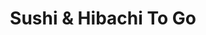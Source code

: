 ---
layout: place
title: "Sushi & Hibachi To Go"
permalink: /south-carolina/columbia/sushi-hibachi-to-go.html
stateAbbr: SC
stateName: South Carolina
cityName: Columbia
seo:
  name: "Sushi & Hibachi To Go"
  type: Restaurant
  links: null
description: "No-frills Japanese take-out dishing sushi rolls & grilled meats, as well as soups & salads. Sushi & Hibachi To Go serves delicious sushi in Columbia, South Carolina. Try fresh Japanese dishes for a great dining experience. Available for takeout, delivery, lunch, and dinner."
place_id: ChIJwzZ1TtCk-IgRMUgTQDJU5LY
photos:
  - name: >-
      places/ChIJwzZ1TtCk-IgRMUgTQDJU5LY/photos/AeeoHcLVDkWFrByIkfdD0VAV2T7t0zG59UsbY-HPKKRMVf2MWR3XVeCXNcoF5FRqaKFLdqHeq9SrGWe0mIMP1SuLtjO90xkrXzFkI5XN9Gzp3xsoewpnOAhKJZ1HyP4Piffz6Ot9a8aOc1W0z1Zbdx_SOcMlPCXWk6PcI9WSOgzFkxf6ECR7-msEiIqicVcFTpRjDoMuRDlVq9AddK45Bz2TDzKj3e6HAv5-PWVyxCEZs_zjdcn0L7REgCMwj-C_7fthKVXmiahrGPH16Oh4M89dxdbxdY9ikcsSyzOlK8nx_PQX-pkbww7OsXvoh8nprgMwvqg3JcvKMz2UYcl0ikeVqQTwbwZtYLYdyrxv_CH1cd69gJ17fYyqZUoUtDiJ_mWazCIU08uqYBOhogA2e0nctUY19GeW2wtJPx7Xmf3Y0pSYI_Ho
    widthPx: 4624
    heightPx: 3472
    authorAttributions:
      - displayName: Benjamin Heeter
        uri: https://maps.google.com/maps/contrib/110346141510152811735
        photoUri: >-
          https://lh3.googleusercontent.com/a-/ALV-UjVSGtX0wyXFRdPcrIf2v0iKY-iF-6m4lR3MExL4jt9OiEQtL87L=s100-p-k-no-mo
    flagContentUri: >-
      https://www.google.com/local/imagery/report/?cb_client=maps_api_places.places_api&image_key=!1e10!2sCIHM0ogKEICAgICH-cfw2AE&hl=en-US
    googleMapsUri: >-
      https://www.google.com/maps/place//data=!3m4!1e2!3m2!1sCIHM0ogKEICAgICH-cfw2AE!2e10!4m2!3m1!1s0x88f8a4d04e7536c3:0xb6e4543240134831
  - name: >-
      places/ChIJwzZ1TtCk-IgRMUgTQDJU5LY/photos/AeeoHcI2o9r3TBDN9L9kq8OLFxKazgb62QqlgAjM6AqCUfzndkLr7HfhNLozjkvAGGKD80A_xHm-19cEgWqTIUptCrR-2e_E0_iaCcTASiHx32NQfrtw7iN7Srl8HpZ9BY6S-Y90SRbt1PtjTX8rBjY7FOvRcdVhALuRUhW125G_vvx87hy3ka6u_l4Pyjh2UFJOxKIfEwkjr2gPHA7eMc2hxfQmOXkx-a9Ps9QuPft7dx0bZwPpkf-b3fLCUSiLsyJ2C0KR_-SZ-zXbKiLbiEeTJQywtMWUa9d5C72JA8xhoBzzvYyb-yhn_xSHQhDFVnRFCzwj5G9l6u0ARYYWL4VzFu6EGCp6KsSRWU-VX9SRAQlFe2blyR07d_T-yArr5jdvNDFAfCuBdad8oF7jqrSIyD9Sc-Zo7cvQpNFyOdWh3xdFmg
    widthPx: 4624
    heightPx: 3472
    authorAttributions:
      - displayName: Benjamin Heeter
        uri: https://maps.google.com/maps/contrib/110346141510152811735
        photoUri: >-
          https://lh3.googleusercontent.com/a-/ALV-UjVSGtX0wyXFRdPcrIf2v0iKY-iF-6m4lR3MExL4jt9OiEQtL87L=s100-p-k-no-mo
    flagContentUri: >-
      https://www.google.com/local/imagery/report/?cb_client=maps_api_places.places_api&image_key=!1e10!2sCIHM0ogKEICAgIDX1qj8Ow&hl=en-US
    googleMapsUri: >-
      https://www.google.com/maps/place//data=!3m4!1e2!3m2!1sCIHM0ogKEICAgIDX1qj8Ow!2e10!4m2!3m1!1s0x88f8a4d04e7536c3:0xb6e4543240134831
  - name: >-
      places/ChIJwzZ1TtCk-IgRMUgTQDJU5LY/photos/AeeoHcJqA73vq2R0tgCLi5I7ueRWQ62FHD2KngzRE-MAN88My1FHO_5wGsaPwLqQVtQ4aSElm7rQL3iz6UVdbaRHofhuVHELv0setb5kDFuGjN3WcyCmepl08TwUYZK848JHAMoXZ0fVkhDW5qG8r_ZuRJQbSLK7fBN-WW3NcgXnqTlnyH5xnL9zvxCJdFI9m8h4o_AH6_UAp0eKiKCeRW0biWKmv9GjLCehWQEYOJxennZfviDakCe9xRg1In3wVxmiFl12_sEbdEIo81pwf7AgMVrLL1_q8FAdu0deEGkw-Fbod2lerB3Q56dxjeYvqInSxEZKyFMT462DNhIMiaDLbtrukPAeQ2dcEHH1kMbDuuz0BYLoeON_N_alLOBfD_li7gcu7t7M2ojK5HOrsDpGUbt7IFMrk_TqkdwoEwr3kK0jJ1ow
    widthPx: 3000
    heightPx: 4000
    authorAttributions:
      - displayName: Keri Wilson
        uri: https://maps.google.com/maps/contrib/112201639786997542011
        photoUri: >-
          https://lh3.googleusercontent.com/a-/ALV-UjUq7Y_pXndjTEka5n5USK6qgiyStaWLY1IFgukjExuiZIcol0zKfg=s100-p-k-no-mo
    flagContentUri: >-
      https://www.google.com/local/imagery/report/?cb_client=maps_api_places.places_api&image_key=!1e10!2sCIHM0ogKEICAgIDHkNH9oQE&hl=en-US
    googleMapsUri: >-
      https://www.google.com/maps/place//data=!3m4!1e2!3m2!1sCIHM0ogKEICAgIDHkNH9oQE!2e10!4m2!3m1!1s0x88f8a4d04e7536c3:0xb6e4543240134831
  - name: >-
      places/ChIJwzZ1TtCk-IgRMUgTQDJU5LY/photos/AeeoHcIm9qM3KLA5fKanfyPIn3KVEeq_6HyaRGegrsQpPbgdOKdApN4hktfvnXIteNSfQvLuF2ZWWw7CNwlmAJ8dAJWqynbc6H6UHzKavqd3brK4p7NnbHrUnKgTG_giRgVgDCuG2WwogZV1OamTr8vQ7cWj0eGFJHAPwdKns9gprat01RMt2j12S6uWAV5su-yqeWZOa_zohh9lmeOSeXYWpbckQ5txOAJMIUzhFJuBxMBUCcU_Te0U70wtAsDGhS6TGyDfB24U1Ti8MCXrzF0ySgMhpUXUQWOwXX-7XRKGg78RFBSwNVS5xJqUKG7yY5KjPTX7d75S_GwuPWr5e0DkmkmGLa8qE442R8td3DLeC2MIT6fDGheUcXG5h-8WjkvaJmmS7PjUuB0PNkrIZYukihU1WlyrBDDTrWRbfPJTSllPK8bX
    widthPx: 4160
    heightPx: 3120
    authorAttributions:
      - displayName: Alexander Capell
        uri: https://maps.google.com/maps/contrib/104566971735468221622
        photoUri: >-
          https://lh3.googleusercontent.com/a-/ALV-UjW3OLOrcg7P9TfRFQe2HzqiknbhfPlkhbfJ-RRjx-1P98vaM6Rj=s100-p-k-no-mo
    flagContentUri: >-
      https://www.google.com/local/imagery/report/?cb_client=maps_api_places.places_api&image_key=!1e10!2sCIHM0ogKEICAgICkhYOJtAE&hl=en-US
    googleMapsUri: >-
      https://www.google.com/maps/place//data=!3m4!1e2!3m2!1sCIHM0ogKEICAgICkhYOJtAE!2e10!4m2!3m1!1s0x88f8a4d04e7536c3:0xb6e4543240134831
  - name: >-
      places/ChIJwzZ1TtCk-IgRMUgTQDJU5LY/photos/AeeoHcJV3TKU4qd3el0GgOgYiR3SfI50y0ZmpUsLl9NcOV3xk5ZG5PyeTM8KWi2sntRzOPXKbDubBpun55Wr1VOfcqxauonxtZih5OlqnmW3OCcf8v1BdWka4dOm40_5R0U7rg9LH-OZmWdp-Z4cnbe_mt_ZnTCJD698D1DaNvyCOBP6puAP_mn9dOxVjeZo7eQLXOgGMBdkVkSXBTYjJIH207FkBxkEzBLSB1nAdH10AGEfBHz6ol1w8FFul_PMuTHUAv-VRxg29Y1mwQOneKhv5l232I_vdW__RbjljMjKTF43OZKUfMvz6vNhVidtbuOghspt1wRZUyOnB5EbJmk7hqmD8fsd53xDyQ4xikDcAmc9iWlyub7nlaB9azonr_SSWOxjz95hzOzhCZeXluroglZOrUQo_wVirV6KqD3uBIXGb3MQ
    widthPx: 3096
    heightPx: 4128
    authorAttributions:
      - displayName: Cass Is Real
        uri: https://maps.google.com/maps/contrib/113981280282832683261
        photoUri: >-
          https://lh3.googleusercontent.com/a/ACg8ocLaiGRGfbumjL_IQpUCQSezPPyguDWa60xRB3RjoxT5i2y15ADj=s100-p-k-no-mo
    flagContentUri: >-
      https://www.google.com/local/imagery/report/?cb_client=maps_api_places.places_api&image_key=!1e10!2sCIHM0ogKEICAgIC697ro2QE&hl=en-US
    googleMapsUri: >-
      https://www.google.com/maps/place//data=!3m4!1e2!3m2!1sCIHM0ogKEICAgIC697ro2QE!2e10!4m2!3m1!1s0x88f8a4d04e7536c3:0xb6e4543240134831
  - name: >-
      places/ChIJwzZ1TtCk-IgRMUgTQDJU5LY/photos/AeeoHcKlUL0j1YxWj766_eAsqIQ305LKREb80D5yg_wjXL__rq7Q1xh1CtLBJwg95oyJxIvvd25XwTeHrfUucE4z2ICR4zMBZNNyAQSlheQ-W9zPX3ab6-j3h4mt_3BbCDjyfIf9mLN9uByhd5rfGe71LkN8Pkkc-xiBqua-QFV-E4UIJhLTMrnveRjqv-Ct7XUt8NURO4SEe8Au2uMkX598or5I8fuhBsr1ZhMyGkwA1l5DMgqIASgRsSw4RdVeweAXhqxzLw7ct2DKBI9wYRzahwpochQc8sJ3RzjeG6yg7Vm0_1mx4rN5tNYRJVRRTncLTlmYVJvWSZvMIGM1yM3Y-GnMEvaOWrN-uFmeXPeeIoVMFCpQCK8EaTLnBrIZFSedMbRrUnH3tJOZ1_GCnd9b3BeeKdQiho5k-8WoeFZRIny02H0l
    widthPx: 3024
    heightPx: 4032
    authorAttributions:
      - displayName: Hana
        uri: https://maps.google.com/maps/contrib/104769666036624211358
        photoUri: >-
          https://lh3.googleusercontent.com/a/ACg8ocJdH-lZgrBrVEmoMEmg3t366ECpBjf7A0seRyoTC0y0VGYl_Q=s100-p-k-no-mo
    flagContentUri: >-
      https://www.google.com/local/imagery/report/?cb_client=maps_api_places.places_api&image_key=!1e10!2sCIHM0ogKEICAgIDZ0NXw-QE&hl=en-US
    googleMapsUri: >-
      https://www.google.com/maps/place//data=!3m4!1e2!3m2!1sCIHM0ogKEICAgIDZ0NXw-QE!2e10!4m2!3m1!1s0x88f8a4d04e7536c3:0xb6e4543240134831
  - name: >-
      places/ChIJwzZ1TtCk-IgRMUgTQDJU5LY/photos/AeeoHcKjQZNv2gpL8XhNaAA5R9o0hvv1n3xyheipl4LlApHkbZRZ_DybxrbAfbyl7R10dJkapq7k0-y8kOmeaKzxmbSe2pImP3pA_4b1ny0s6ivnsYcpPR7uYv_j5oKJqGKsx8BITADwFLlaEHkbUCK7zhm1yk2706XmhojrtwY4b_MYNZnp2QDdiJNwgioMz8DfjVQUPqavG4Topg2VYJI_fsiaB722xhtr2bhdAFQSeMMtmU-caky7EvoEo9CrtPfUAiOIis2ptMG0fgAI-TnGtKixdYuT-zLSS0-qk0hddfr-dzy-_9HZUHcj0n6fU3JuboeBEfEH3qejX_YdSxjAOEhxD5mrPPWWvIcMql4RDJe1LvE6ukThlRJ4rn0K3A2GN-oeOx3PyElt_0EU2C_jrRUSAyiu4doGknwXr70QS1p7dLg
    widthPx: 3096
    heightPx: 4128
    authorAttributions:
      - displayName: Cass Is Real
        uri: https://maps.google.com/maps/contrib/113981280282832683261
        photoUri: >-
          https://lh3.googleusercontent.com/a/ACg8ocLaiGRGfbumjL_IQpUCQSezPPyguDWa60xRB3RjoxT5i2y15ADj=s100-p-k-no-mo
    flagContentUri: >-
      https://www.google.com/local/imagery/report/?cb_client=maps_api_places.places_api&image_key=!1e10!2sCIHM0ogKEICAgIDa1oKw8AE&hl=en-US
    googleMapsUri: >-
      https://www.google.com/maps/place//data=!3m4!1e2!3m2!1sCIHM0ogKEICAgIDa1oKw8AE!2e10!4m2!3m1!1s0x88f8a4d04e7536c3:0xb6e4543240134831
  - name: >-
      places/ChIJwzZ1TtCk-IgRMUgTQDJU5LY/photos/AeeoHcKZGpB_YXl0y-KmswtHTJlzS-P-eQdGW_vMAK_wV_T54OO-tUgKV_ZqkiwwivkJ1XQgC5beB4mOaxfChYhGXeDUcE2O61YaqGKDJ8fRVGnb3bFyX_5lYKeyys8GZjQC079abbEyAi0QCQhpuWmtugYmiPQHA22UP9Z0J8m4AJV4HbmE3rlsHAzkJbx1XTpr6dn1rGnJOshqNx_fRi6FzjJdC3FMoumxCn25NvJVntt6dzGUAPrb7DMnee7zajK0MWUFYwX3-j9ngZ0O4G-t_swSyUDYniZLBkBpuly8RQ9lfoySCw6U08FTQ3ZizNjNlxG4jNZOFXfgRssrgf5Je2T3p1MlI99WYIxV6fxUPcBjfwCb8Rtwi629o5DMZ1k6WGSQncgpoT4rUfUGbtXRUWvO_b5uKpM9X1G-HIHsprZzhIs
    widthPx: 2268
    heightPx: 1732
    authorAttributions:
      - displayName: Michael Young
        uri: https://maps.google.com/maps/contrib/117002537574436815494
        photoUri: >-
          https://lh3.googleusercontent.com/a-/ALV-UjVLOaMsN1qdIHbIAxO38HbeTFqTiff7XvEIJOK_Cr9VIkYANJo2=s100-p-k-no-mo
    flagContentUri: >-
      https://www.google.com/local/imagery/report/?cb_client=maps_api_places.places_api&image_key=!1e10!2sCIHM0ogKEICAgICK2IOCzAE&hl=en-US
    googleMapsUri: >-
      https://www.google.com/maps/place//data=!3m4!1e2!3m2!1sCIHM0ogKEICAgICK2IOCzAE!2e10!4m2!3m1!1s0x88f8a4d04e7536c3:0xb6e4543240134831
  - name: >-
      places/ChIJwzZ1TtCk-IgRMUgTQDJU5LY/photos/AeeoHcJovJOs3JNgohP--AGgVevdGucnbNKK4LfCrBkDrGswsDTmGojFfhpOGvCiS6bG4iqFGzfQvqYL5i8Q8sBVFYehrhIP8NH6QpaaFNvuAsX1jWUvbrCZnZDBRv1Ht409szvk_D1iYIpmV0k2-JQ9UyTp97-l2ndMzjSWRZo_Xd7kB-EIJR8G9P82Kjbwv8mnrYsWqWVykqMgVkY5EiK5BZ9Ul_g9v4mbkWdm7i1AflOfFqvNXcIH6KLnmoAp3eJY9rxZKLrV8-5pinsyDH8CCfJ8X2Zjnow1ajvxPbUESySdE_yzXaqf3QU_rPfdMjo-4d35SeA-d-SvmbI7oTEeXB4dMolRHlABww1a8nhvmg3fdNgVZjm6jgtvL52MP-mvXWowDOhZeP6zPNgnHnYcvcHWzgytaJ4ViQ6WkVbd12Hb-OVaLBkYP8KO6jefeg
    widthPx: 3060
    heightPx: 4080
    authorAttributions:
      - displayName: Keri Wilson
        uri: https://maps.google.com/maps/contrib/112201639786997542011
        photoUri: >-
          https://lh3.googleusercontent.com/a-/ALV-UjUq7Y_pXndjTEka5n5USK6qgiyStaWLY1IFgukjExuiZIcol0zKfg=s100-p-k-no-mo
    flagContentUri: >-
      https://www.google.com/local/imagery/report/?cb_client=maps_api_places.places_api&image_key=!1e10!2sCIABIhAA3jqzQDPwL2e9J08AB66M&hl=en-US
    googleMapsUri: >-
      https://www.google.com/maps/place//data=!3m4!1e2!3m2!1sCIABIhAA3jqzQDPwL2e9J08AB66M!2e10!4m2!3m1!1s0x88f8a4d04e7536c3:0xb6e4543240134831
  - name: >-
      places/ChIJwzZ1TtCk-IgRMUgTQDJU5LY/photos/AeeoHcINmtw59uspXqjabjbV_3BVgoECUgoXFOGnujs78zS-VnOjvM5RcuWD2jKEnUms32IrpApUQ-7rfkKhXvMpqo2RM8ouuB4My9_I6dygmzS0Ii_wZm9sXsHgjzVfdK2qDOUnsop2G-WlKvD76mqWd5mPA7h3yB1TgoGC3Ysf1E6j8v2hr5GXx2cSZuWZcAmKpo18fAABosBc8ABG1j8PMxGH68WbBRzupN0t8iKdkwrad-Kprn5xqyIN1Q5IUiazkqU-be6c8XotG6Wk46Xe36E8sc_AwtYb9yRmKuJVJvm3buBa31633nFWcrjN5Hh1Rlcm8ivQ5jf9MtiYgMwMWGKmypRUK_aGCz5uWCfMbjVAQ9GdbxbcvNN8i71AIyP-3K6X15ccmOUIoFnzZDEUNB8u4ezIaieOaGse4OlXPo1TJg
    widthPx: 4032
    heightPx: 3024
    authorAttributions:
      - displayName: Marqell Campbell
        uri: https://maps.google.com/maps/contrib/113814982706865718785
        photoUri: >-
          https://lh3.googleusercontent.com/a-/ALV-UjXG7wucs98a3WYcpC5Oqjxwamr0Thbu2g8Q5epTfxuFj3-6abla=s100-p-k-no-mo
    flagContentUri: >-
      https://www.google.com/local/imagery/report/?cb_client=maps_api_places.places_api&image_key=!1e10!2sCIHM0ogKEICAgIDU86nTCQ&hl=en-US
    googleMapsUri: >-
      https://www.google.com/maps/place//data=!3m4!1e2!3m2!1sCIHM0ogKEICAgIDU86nTCQ!2e10!4m2!3m1!1s0x88f8a4d04e7536c3:0xb6e4543240134831
address: 1100 Elmwood Ave, Columbia, SC 29201, USA
street: 1100 Elmwood Ave
city: Columbia
state: SC
zip: '29201'
country: USA
neighborhood: Midtown - Downtown
latitude: '34.012709'
longitude: '-81.039882'
accessibility_options:
  wheelchairAccessibleParking: true
  wheelchairAccessibleEntrance: true
business_status: OPERATIONAL
name: Sushi & Hibachi To Go
google_maps_links:
  directionsUri: >-
    https://www.google.com/maps/dir//''/data=!4m7!4m6!1m1!4e2!1m2!1m1!1s0x88f8a4d04e7536c3:0xb6e4543240134831!3e0
  placeUri: https://maps.google.com/?cid=13178750984393017393
  writeAReviewUri: >-
    https://www.google.com/maps/place//data=!4m3!3m2!1s0x88f8a4d04e7536c3:0xb6e4543240134831!12e1
  reviewsUri: >-
    https://www.google.com/maps/place//data=!4m4!3m3!1s0x88f8a4d04e7536c3:0xb6e4543240134831!9m1!1b1
  photosUri: >-
    https://www.google.com/maps/place//data=!4m3!3m2!1s0x88f8a4d04e7536c3:0xb6e4543240134831!10e5
primary_type: Sushi Restaurant
opening_hours:
  regular: null
  current: null
secondary_opening_hours:
  regular:
    weekdayDescriptions: null
    type: null
  current:
    weekdayDescriptions: null
    type: null
phone: (803) 400-0988
price_level: PRICE_LEVEL_INEXPENSIVE
price_range: $1 &ndash; $10
rating: '4.2'
rating_count: 530
website: null
reviews:
  - name: >-
      places/ChIJwzZ1TtCk-IgRMUgTQDJU5LY/reviews/ChZDSUhNMG9nS0VJQ0FnSURYeHJlYVJ3EAE
    relativePublishTimeDescription: 5 months ago
    rating: 5
    text:
      text: >-
        We have indulged in this place multiple times, and I have forgotten to
        review until today.


        Our usual is Harumaki(spring rolls) and tofu, mixed veggies (broccoli,
        onion, carrot, zucchini), and lo mein noodles. We have also enjoyed the
        teriyaki eggplant and tried different types of their sushi.


        My only fuss is that sometimes, the sushi ingredients are just slightly
        less fresh, but not enough for me to say they are "off." It just
        sometimes tastes as though it wasn't cut up and used in the last
        twenty-four hours, but that only happened with the omelet and only once.
        Don't let that stop you, though! There is no guarantee that tomorrow
        will not be different. Their specialty sushi is also buy one get one
        free!


        Today, we had tofu, mixed veggies, and lo mein. Photos can't do this
        justice! Their food is made with a quality that you really can't find
        elsewhere for the affordable prices they offer. They give the customer
        attention on a personal level, too, which means a lot.


        Their storefront is small and has only two bar stools, making it a stop
        and go type of location. However, I like that about it. There is no
        dining room to get dirty or torn up, no crowd of people, no loud room.
        It is just their kitchen and some standing room. The owners are
        incredibly nice, too, and the woman has brought our food out to our car
        more than once. (She tried to bring it during rain, but my fiancé had
        the umbrella at the door for her, so she didn't have to.)
      languageCode: en
    originalText:
      text: >-
        We have indulged in this place multiple times, and I have forgotten to
        review until today.


        Our usual is Harumaki(spring rolls) and tofu, mixed veggies (broccoli,
        onion, carrot, zucchini), and lo mein noodles. We have also enjoyed the
        teriyaki eggplant and tried different types of their sushi.


        My only fuss is that sometimes, the sushi ingredients are just slightly
        less fresh, but not enough for me to say they are "off." It just
        sometimes tastes as though it wasn't cut up and used in the last
        twenty-four hours, but that only happened with the omelet and only once.
        Don't let that stop you, though! There is no guarantee that tomorrow
        will not be different. Their specialty sushi is also buy one get one
        free!


        Today, we had tofu, mixed veggies, and lo mein. Photos can't do this
        justice! Their food is made with a quality that you really can't find
        elsewhere for the affordable prices they offer. They give the customer
        attention on a personal level, too, which means a lot.


        Their storefront is small and has only two bar stools, making it a stop
        and go type of location. However, I like that about it. There is no
        dining room to get dirty or torn up, no crowd of people, no loud room.
        It is just their kitchen and some standing room. The owners are
        incredibly nice, too, and the woman has brought our food out to our car
        more than once. (She tried to bring it during rain, but my fiancé had
        the umbrella at the door for her, so she didn't have to.)
      languageCode: en
    authorAttribution:
      displayName: Lady Amanda Heeter
      uri: https://www.google.com/maps/contrib/100163113665727070491/reviews
      photoUri: >-
        https://lh3.googleusercontent.com/a-/ALV-UjUNr8KdRBliZ-oZpqc-FKY2VFaNT6FnKojVVM8Y2RvKp8dmqMaj=s128-c0x00000000-cc-rp-mo-ba4
    publishTime: '2024-10-26T18:13:46.205704Z'
    flagContentUri: >-
      https://www.google.com/local/review/rap/report?postId=ChZDSUhNMG9nS0VJQ0FnSURYeHJlYVJ3EAE&d=17924085&t=1
    googleMapsUri: >-
      https://www.google.com/maps/reviews/data=!4m6!14m5!1m4!2m3!1sChZDSUhNMG9nS0VJQ0FnSURYeHJlYVJ3EAE!2m1!1s0x88f8a4d04e7536c3:0xb6e4543240134831
  - name: >-
      places/ChIJwzZ1TtCk-IgRMUgTQDJU5LY/reviews/ChZDSUhNMG9nS0VJQ0FnTURBeEtxNEZBEAE
    relativePublishTimeDescription: 2 months ago
    rating: 5
    text:
      text: >-
        The food was soooo good and very well priced. The white sauce is
        amazing. I got the steak and shrimp hibachi, the steak was so tender and
        the shrimp was perfectly cooked. The service was also amazing the woman
        who took my order was so kind!
      languageCode: en
    originalText:
      text: >-
        The food was soooo good and very well priced. The white sauce is
        amazing. I got the steak and shrimp hibachi, the steak was so tender and
        the shrimp was perfectly cooked. The service was also amazing the woman
        who took my order was so kind!
      languageCode: en
    authorAttribution:
      displayName: Chyna Martinez
      uri: https://www.google.com/maps/contrib/108501318347706578498/reviews
      photoUri: >-
        https://lh3.googleusercontent.com/a/ACg8ocL1Z9revgfwShU5GH0H1v0dTHXpf4YiK4MbvXO-64ObijZr_Q=s128-c0x00000000-cc-rp-mo
    publishTime: '2025-02-07T01:38:31.751265Z'
    flagContentUri: >-
      https://www.google.com/local/review/rap/report?postId=ChZDSUhNMG9nS0VJQ0FnTURBeEtxNEZBEAE&d=17924085&t=1
    googleMapsUri: >-
      https://www.google.com/maps/reviews/data=!4m6!14m5!1m4!2m3!1sChZDSUhNMG9nS0VJQ0FnTURBeEtxNEZBEAE!2m1!1s0x88f8a4d04e7536c3:0xb6e4543240134831
  - name: >-
      places/ChIJwzZ1TtCk-IgRMUgTQDJU5LY/reviews/ChZDSUhNMG9nS0VJQ0FnSURhMXZ6SFVBEAE
    relativePublishTimeDescription: 3 years ago
    rating: 4
    text:
      text: >-
        First visit... the sushi was a great price and tasted really good. I
        love crunchy California rolls but the crunchy rolls here have tempura
        shrimp. It was still good but it was fried hard. I asked if she could
        put sauce on the California rolls as well and she did. It really
        enhanced the flavor. My daughter tried the sesame chicken and rice. She
        said it was good but I noticed there wasn't any sauce on the chicken. We
        will definitely be back... buy one get one free sushi rolls will allow
        me to order my favorite while trying something new.
      languageCode: en
    originalText:
      text: >-
        First visit... the sushi was a great price and tasted really good. I
        love crunchy California rolls but the crunchy rolls here have tempura
        shrimp. It was still good but it was fried hard. I asked if she could
        put sauce on the California rolls as well and she did. It really
        enhanced the flavor. My daughter tried the sesame chicken and rice. She
        said it was good but I noticed there wasn't any sauce on the chicken. We
        will definitely be back... buy one get one free sushi rolls will allow
        me to order my favorite while trying something new.
      languageCode: en
    authorAttribution:
      displayName: Cass Is Real
      uri: https://www.google.com/maps/contrib/113981280282832683261/reviews
      photoUri: >-
        https://lh3.googleusercontent.com/a/ACg8ocLaiGRGfbumjL_IQpUCQSezPPyguDWa60xRB3RjoxT5i2y15ADj=s128-c0x00000000-cc-rp-mo-ba6
    publishTime: '2021-08-21T00:17:26.423374Z'
    flagContentUri: >-
      https://www.google.com/local/review/rap/report?postId=ChZDSUhNMG9nS0VJQ0FnSURhMXZ6SFVBEAE&d=17924085&t=1
    googleMapsUri: >-
      https://www.google.com/maps/reviews/data=!4m6!14m5!1m4!2m3!1sChZDSUhNMG9nS0VJQ0FnSURhMXZ6SFVBEAE!2m1!1s0x88f8a4d04e7536c3:0xb6e4543240134831
  - name: >-
      places/ChIJwzZ1TtCk-IgRMUgTQDJU5LY/reviews/ChZDSUhNMG9nS0VJQ0FnTUNBc2FLclVBEAE
    relativePublishTimeDescription: 2 months ago
    rating: 5
    text:
      text: >-
        First time today.  The Squid Salad was delicious.  I should have ordered
        a egg roll too.  I will definitely come back to try the Thai Red Curry
        Sauce.
      languageCode: en
    originalText:
      text: >-
        First time today.  The Squid Salad was delicious.  I should have ordered
        a egg roll too.  I will definitely come back to try the Thai Red Curry
        Sauce.
      languageCode: en
    authorAttribution:
      displayName: DJ Life of the Party
      uri: https://www.google.com/maps/contrib/105924630700569475388/reviews
      photoUri: >-
        https://lh3.googleusercontent.com/a/ACg8ocIFdPZr2iaMZy7Cj8F4chE2vvUqr-_EkCxm1mCzqp9JlsewXQ=s128-c0x00000000-cc-rp-mo-ba2
    publishTime: '2025-02-01T19:54:47.107379Z'
    flagContentUri: >-
      https://www.google.com/local/review/rap/report?postId=ChZDSUhNMG9nS0VJQ0FnTUNBc2FLclVBEAE&d=17924085&t=1
    googleMapsUri: >-
      https://www.google.com/maps/reviews/data=!4m6!14m5!1m4!2m3!1sChZDSUhNMG9nS0VJQ0FnTUNBc2FLclVBEAE!2m1!1s0x88f8a4d04e7536c3:0xb6e4543240134831
  - name: >-
      places/ChIJwzZ1TtCk-IgRMUgTQDJU5LY/reviews/ChdDSUhNMG9nS0VJQ0FnTURBNzdMa253RRAB
    relativePublishTimeDescription: 2 months ago
    rating: 5
    text:
      text: Great place to pop in for some really good sushi at a really good price.
      languageCode: en
    originalText:
      text: Great place to pop in for some really good sushi at a really good price.
      languageCode: en
    authorAttribution:
      displayName: Jessica Graham
      uri: https://www.google.com/maps/contrib/103592487141897755111/reviews
      photoUri: >-
        https://lh3.googleusercontent.com/a/ACg8ocI1Cpfb2ix3cUl2c_weCCFQBBJld-g_ihVrDF0VkVJRUGcwCQ=s128-c0x00000000-cc-rp-mo
    publishTime: '2025-02-12T20:17:40.855645Z'
    flagContentUri: >-
      https://www.google.com/local/review/rap/report?postId=ChdDSUhNMG9nS0VJQ0FnTURBNzdMa253RRAB&d=17924085&t=1
    googleMapsUri: >-
      https://www.google.com/maps/reviews/data=!4m6!14m5!1m4!2m3!1sChdDSUhNMG9nS0VJQ0FnTURBNzdMa253RRAB!2m1!1s0x88f8a4d04e7536c3:0xb6e4543240134831
parking_options:
  freeParkingLot: true
  freeStreetParking: true
  valetParking: false
payment_options:
  acceptsCreditCards: true
  acceptsCashOnly: false
allow_dogs: null
curbside_pickup: null
delivery: true
dine_in: true
good_for_children: false
good_for_groups: false
good_for_sports: null
live_music: false
menu_for_children: false
outdoor_seating: false
reservable: false
restroom: null
serves_beer: false
serves_breakfast: false
serves_brunch: false
serves_cocktails: false
serves_coffee: false
serves_dinner: true
serves_dessert: false
serves_lunch: true
serves_vegetarian_food: true
serves_wine: false
takeout: true
summary: >-
  No-frills Japanese take-out dishing sushi rolls & grilled meats, as well as
  soups & salads.

---
